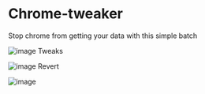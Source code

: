 # Chrome-tweaker
Stop chrome from getting your data with this simple batch

![image](https://github.com/LunarXMike/Chrome-tweaker/assets/158159992/11f0ed31-b2e2-4039-9815-2344bc9cb25e)
Tweaks

![image](https://github.com/LunarXMike/Chrome-tweaker/assets/158159992/6a4415e7-06d6-41fc-86dc-ab3d92da990d)
Revert

![image](https://github.com/LunarXMike/Chrome-tweaker/assets/158159992/21798c01-cb2e-4d46-896c-8ddd569a4514)
